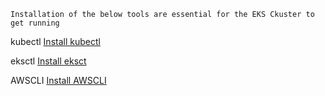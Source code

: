 ``Installation of the below tools are essential for the EKS Ckuster to get running``

kubectl
[Install kubectl](https://kubernetes.io/docs/tasks/tools/#kubectl)

eksctl
[Install eksct](https://eksctl.io/introduction/)

AWSCLI
[Install AWSCLI](https://docs.aws.amazon.com/cli/latest/userguide/getting-started-install.html)
